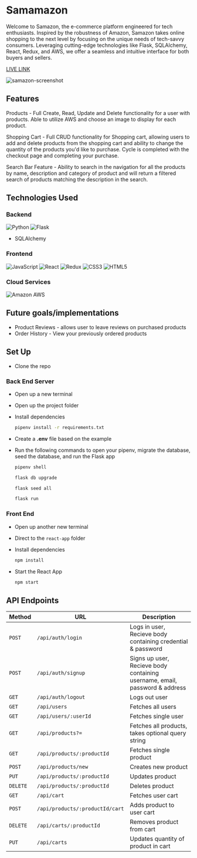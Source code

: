 # Samamazon

Welcome to Samazon, the e-commerce platform engineered for tech enthusiasts. Inspired by the robustness of Amazon, Samazon takes online shopping to the next level by focusing on the unique needs of tech-savvy consumers. Leveraging cutting-edge technologies like Flask, SQLAlchemy, React, Redux, and AWS, we offer a seamless and intuitive interface for both buyers and sellers.

[LIVE LINK](https://samazon-cd39.onrender.com/)

![samazon-screenshot](https://github.com/samhandels/Samazon/assets/123411173/17889e08-9b0b-44ee-9255-a9f9aac5e426)

## Features
Products - Full Create, Read, Update and Delete functionality for a user with products. Able to utilize AWS and choose an image to display for each product.

Shopping Cart - Full CRUD functionality for Shopping cart, allowing users to add and delete products from the shopping cart and ability to change the quantity of the products you'd like to purchase. Cycle is completed with the checkout page and completing your purchase.

Search Bar Feature - Ability to search in the navigation for all the products by name, description and category of product and will return a filtered search of products matching the description in the search.

## Technologies Used

### Backend
![Python](https://img.shields.io/badge/Python-3776AB.svg?style=for-the-badge&logo=Python&logoColor=white)
![Flask](https://img.shields.io/badge/Flask-000000.svg?style=for-the-badge&logo=Flask&logoColor=white)
- SQLAlchemy

### Frontend
![JavaScript](https://img.shields.io/badge/JavaScript-F7DF1E.svg?style=for-the-badge&logo=JavaScript&logoColor=black)
![React](https://img.shields.io/badge/React-61DAFB.svg?style=for-the-badge&logo=React&logoColor=black)
![Redux](https://img.shields.io/badge/Redux-764ABC.svg?style=for-the-badge&logo=Redux&logoColor=white)
![CSS3](https://img.shields.io/badge/CSS3-1572B6.svg?style=for-the-badge&logo=CSS3&logoColor=white)
![HTML5](https://img.shields.io/badge/HTML5-E34F26.svg?style=for-the-badge&logo=HTML5&logoColor=white)

### Cloud Services
![Amazon AWS](https://img.shields.io/badge/Amazon%20AWS-232F3E.svg?style=for-the-badge&logo=Amazon-AWS&logoColor=white)

## Future goals/implementations
- Product Reviews - allows user to leave reviews on purchased products
- Order History - View your previously ordered products

## Set Up

- Clone the repo

### Back End Server

- Open up a new terminal

- Open up the project folder

- Install dependencies

  ```bash
  pipenv install -r requirements.txt
  ```

- Create a **.env** file based on the example

- Run the following commands to open your pipenv, migrate the database, seed the database, and run the Flask app

  ```bash
  pipenv shell
  ```

  ```bash
  flask db upgrade
  ```

  ```bash
  flask seed all
  ```

  ```bash
  flask run
  ```

### Front End

- Open up another new terminal

- Direct to the <code>react-app</code> folder

- Install dependencies

  ```bash
  npm install
  ```

- Start the React App

  ```bash
  npm start
  ```


## API Endpoints
| Method   | URL                                      | Description                              |
| -------- | ---------------------------------------- | ---------------------------------------- |
| `POST`    | `/api/auth/login`                        | Logs in user, Recieve body containing credential & password  |
| `POST`   | `/api/auth/signup`                        | Signs up user, Recieve body containing username, email, password & address  |
| `GET`    | `/api/auth/logout`                          | Logs out user |
| `GET`  | `/api/users`                          | Fetches all users |
| `GET`   | `/api/users/:userId`                 | Fetches single user |
| `GET`   | `/api/products?=`                 | Fetches all products, takes optional query string |
| `GET`   | `/api/products/:productId`                 | Fetches single product  |
| `POST`   | `/api/products/new`                 | Creates new product   |
| `PUT`   | `/api/products/:productId`                 | Updates product  |
| `DELETE`   | `/api/products/:productId`                 | Deletes product   |
| `GET`   | `/api/cart`     | Fetches user cart |
| `POST`   | `/api/products/:productId/cart`     | Adds product to user cart |
| `DELETE`   | `/api/carts/:productId`     | Removes product from cart |
| `PUT`   | `/api/carts`     | Updates quantity of product in cart |
